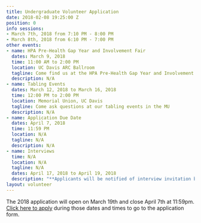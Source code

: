 ```yaml
---
title: Undergraduate Volunteer Application
date: 2018-02-08 19:25:00 Z
position: 0
info sessions:
- March 7th, 2018 from 7:10 PM - 8:00 PM
- March 8th, 2018 from 6:10 PM - 7:00 PM
other events:
- name: HPA Pre-Health Gap Year and Involvement Fair
  dates: March 9, 2018
  time: 11:00 AM to 2:00 PM
  location: UC Davis ARC Ballroom
  tagline: Come find us at the HPA Pre-Health Gap Year and Involvement Fair
  description: N/A
- name: Tabling Events
  dates: March 12, 2018 to March 16, 2018
  time: 12:00 PM to 2:00 PM
  location: Memorial Union, UC Davis
  tagline: Come ask questions at our tabling events in the MU
  description: N/A
- name: Application Due Date
  dates: April 7, 2018
  time: 11:59 PM
  location: N/A
  tagline: N/A
  description: N/A
- name: Interviews
  time: N/A
  location: N/A
  tagline: N/A
  dates: April 17, 2018 to April 19, 2018
  description: "**Applicants will be notified of interview invitation by April 13th**"
layout: volunteer
---
```


The 2018 application will open on March 19th and close April 7th at 11:59pm. [Click here to apply](https://goo.gl/forms/FrD7A9VW3SKyjMGJ2) during those dates and times to go to the application form.
